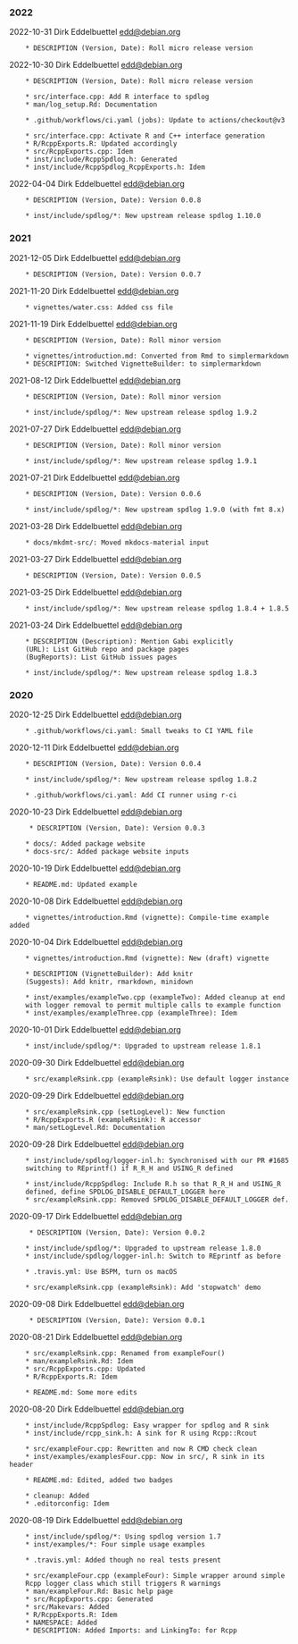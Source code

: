 ###  2022 

2022-10-31  Dirk Eddelbuettel  <edd@debian.org> 
 
        * DESCRIPTION (Version, Date): Roll micro release version 
 
2022-10-30  Dirk Eddelbuettel  <edd@debian.org> 
 
        * DESCRIPTION (Version, Date): Roll micro release version 
 
        * src/interface.cpp: Add R interface to spdlog 
        * man/log_setup.Rd: Documentation 
 
        * .github/workflows/ci.yaml (jobs): Update to actions/checkout@v3 
 
        * src/interface.cpp: Activate R and C++ interface generation 
        * R/RcppExports.R: Updated accordingly 
        * src/RcppExports.cpp: Idem 
        * inst/include/RcppSpdlog.h: Generated 
        * inst/include/RcppSpdlog_RcppExports.h: Idem 
 
2022-04-04  Dirk Eddelbuettel  <edd@debian.org> 
 
        * DESCRIPTION (Version, Date): Version 0.0.8 
 
        * inst/include/spdlog/*: New upstream release spdlog 1.10.0 
 
###  2021 

2021-12-05  Dirk Eddelbuettel  <edd@debian.org> 
 
        * DESCRIPTION (Version, Date): Version 0.0.7 
 
2021-11-20  Dirk Eddelbuettel  <edd@debian.org> 
 
        * vignettes/water.css: Added css file 
 
2021-11-19  Dirk Eddelbuettel  <edd@debian.org> 
 
        * DESCRIPTION (Version, Date): Roll minor version 
 
        * vignettes/introduction.md: Converted from Rmd to simplermarkdown 
        * DESCRIPTION: Switched VignetteBuilder: to simplermarkdown 
 
2021-08-12  Dirk Eddelbuettel  <edd@debian.org> 
 
        * DESCRIPTION (Version, Date): Roll minor version 
 
        * inst/include/spdlog/*: New upstream release spdlog 1.9.2 
 
2021-07-27  Dirk Eddelbuettel  <edd@debian.org> 
 
        * DESCRIPTION (Version, Date): Roll minor version 
 
        * inst/include/spdlog/*: New upstream release spdlog 1.9.1 
 
2021-07-21  Dirk Eddelbuettel  <edd@debian.org> 
 
        * DESCRIPTION (Version, Date): Version 0.0.6 
 
        * inst/include/spdlog/*: New upstream spdlog 1.9.0 (with fmt 8.x) 
 
2021-03-28  Dirk Eddelbuettel  <edd@debian.org> 
 
        * docs/mkdmt-src/: Moved mkdocs-material input 
 
2021-03-27  Dirk Eddelbuettel  <edd@debian.org> 
 
        * DESCRIPTION (Version, Date): Version 0.0.5 
 
2021-03-25  Dirk Eddelbuettel  <edd@debian.org> 
 
        * inst/include/spdlog/*: New upstream release spdlog 1.8.4 + 1.8.5 
 
2021-03-24  Dirk Eddelbuettel  <edd@debian.org> 
 
        * DESCRIPTION (Description): Mention Gabi explicitly 
        (URL): List GitHub repo and package pages 
        (BugReports): List GitHub issues pages 
 
        * inst/include/spdlog/*: New upstream release spdlog 1.8.3 
 
###  2020 

2020-12-25  Dirk Eddelbuettel  <edd@debian.org> 
 
        * .github/workflows/ci.yaml: Small tweaks to CI YAML file 
 
2020-12-11  Dirk Eddelbuettel  <edd@debian.org> 
 
        * DESCRIPTION (Version, Date): Version 0.0.4 
 
        * inst/include/spdlog/*: New upstream release spdlog 1.8.2 
 
        * .github/workflows/ci.yaml: Add CI runner using r-ci 
 
2020-10-23  Dirk Eddelbuettel  <edd@debian.org> 
 
         * DESCRIPTION (Version, Date): Version 0.0.3 
 
        * docs/: Added package website 
        * docs-src/: Added package website inputs 
 
2020-10-19  Dirk Eddelbuettel  <edd@debian.org> 
 
        * README.md: Updated example 
 
2020-10-08  Dirk Eddelbuettel  <edd@debian.org> 
 
        * vignettes/introduction.Rmd (vignette): Compile-time example added 
 
2020-10-04  Dirk Eddelbuettel  <edd@debian.org> 
 
        * vignettes/introduction.Rmd (vignette): New (draft) vignette 
 
        * DESCRIPTION (VignetteBuilder): Add knitr 
        (Suggests): Add knitr, rmarkdown, minidown 
 
        * inst/examples/exampleTwo.cpp (exampleTwo): Added cleanup at end 
        with logger removal to permit multiple calls to example function 
        * inst/examples/exampleThree.cpp (exampleThree): Idem 
 
2020-10-01  Dirk Eddelbuettel  <edd@debian.org> 
 
        * inst/include/spdlog/*: Upgraded to upstream release 1.8.1 
 
2020-09-30  Dirk Eddelbuettel  <edd@debian.org> 
 
        * src/exampleRsink.cpp (exampleRsink): Use default logger instance 
 
2020-09-29  Dirk Eddelbuettel  <edd@debian.org> 
 
        * src/exampleRsink.cpp (setLogLevel): New function 
        * R/RcppExports.R (exampleRsink): R accessor 
        * man/setLogLevel.Rd: Documentation 
 
2020-09-28  Dirk Eddelbuettel  <edd@debian.org> 
 
        * inst/include/spdlog/logger-inl.h: Synchronised with our PR #1685 
        switching to REprintf() if R_R_H and USING_R defined 
 
        * inst/include/RcppSpdlog: Include R.h so that R_R_H and USING_R 
        defined, define SPDLOG_DISABLE_DEFAULT_LOGGER here 
        * src/exampleRsink.cpp: Removed SPDLOG_DISABLE_DEFAULT_LOGGER def. 
 
2020-09-17  Dirk Eddelbuettel  <edd@debian.org> 
 
         * DESCRIPTION (Version, Date): Version 0.0.2 
 
        * inst/include/spdlog/*: Upgraded to upstream release 1.8.0 
        * inst/include/spdlog/logger-inl.h: Switch to REprintf as before 
 
        * .travis.yml: Use BSPM, turn os macOS 
 
        * src/exampleRsink.cpp (exampleRsink): Add 'stopwatch' demo 
 
2020-09-08  Dirk Eddelbuettel  <edd@debian.org> 
 
         * DESCRIPTION (Version, Date): Version 0.0.1 
 
2020-08-21  Dirk Eddelbuettel  <edd@debian.org> 
 
        * src/exampleRsink.cpp: Renamed from exampleFour() 
        * man/exampleRsink.Rd: Idem 
        * src/RcppExports.cpp: Updated 
        * R/RcppExports.R: Idem 
 
        * README.md: Some more edits 
 
2020-08-20  Dirk Eddelbuettel  <edd@debian.org> 
 
        * inst/include/RcppSpdlog: Easy wrapper for spdlog and R sink 
        * inst/include/rcpp_sink.h: A sink for R using Rcpp::Rcout 
 
        * src/exampleFour.cpp: Rewritten and now R CMD check clean 
        * inst/examples/examplesFour.cpp: Now in src/, R sink in its header 
 
        * README.md: Edited, added two badges 
 
        * cleanup: Added 
        * .editorconfig: Idem 
 
2020-08-19  Dirk Eddelbuettel  <edd@debian.org> 
 
        * inst/include/spdlog/*: Using spdlog version 1.7 
        * inst/examples/*: Four simple usage examples 
 
        * .travis.yml: Added though no real tests present 
 
        * src/exampleFour.cpp (exampleFour): Simple wrapper around simple 
        Rcpp logger class which still triggers R warnings 
        * man/exampleFour.Rd: Basic help page 
        * src/RcppExports.cpp: Generated 
        * src/Makevars: Added 
        * R/RcppExports.R: Idem 
        * NAMESPACE: Added 
        * DESCRIPTION: Added Imports: and LinkingTo: for Rcpp 
